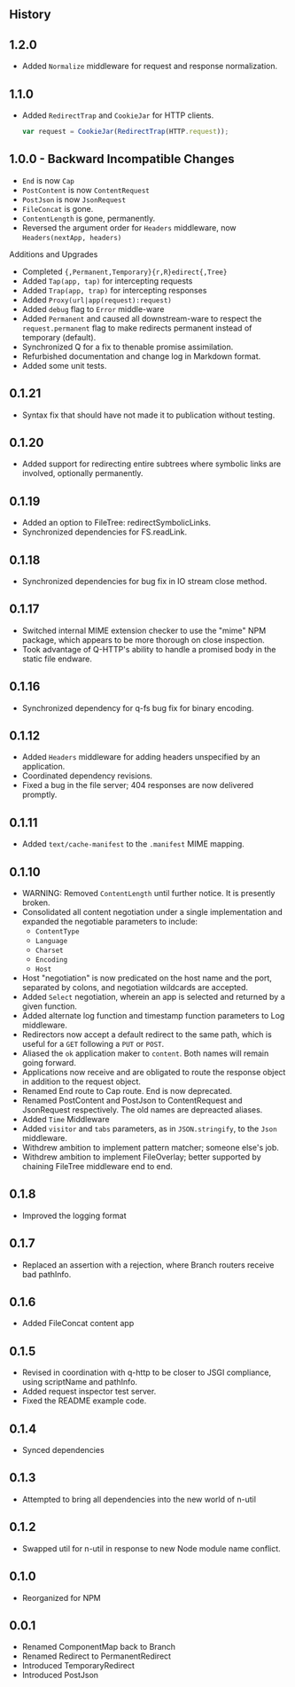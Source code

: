 
History
-------

## 1.2.0

-   Added ``Normalize`` middleware for request and response
    normalization.

## 1.1.0

-   Added ``RedirectTrap`` and ``CookieJar`` for HTTP
    clients.

    ```javascript
    var request = CookieJar(RedirectTrap(HTTP.request));
    ```

## 1.0.0 - Backward Incompatible Changes

-   ``End`` is now ``Cap``
-   ``PostContent`` is now ``ContentRequest``
-   ``PostJson`` is now ``JsonRequest``
-   ``FileConcat`` is gone.
-   ``ContentLength`` is gone, permanently.
-   Reversed the argument order for ``Headers`` middleware,
    now ``Headers(nextApp, headers)``

Additions and Upgrades

-   Completed ``{,Permanent,Temporary}{r,R}edirect{,Tree}``
-   Added ``Tap(app, tap)`` for intercepting requests
-   Added ``Trap(app, trap)`` for intercepting responses
-   Added ``Proxy(url|app(request):request)``
-   Added ``debug`` flag to ``Error`` middle-ware
-   Added ``Permanent`` and caused all downstream-ware to
    respect the ``request.permanent`` flag to make redirects
    permanent instead of temporary (default).
-   Synchronized Q for a fix to thenable promise
    assimilation.
-   Refurbished documentation and change log in Markdown
    format.
-   Added some unit tests.

## 0.1.21

-   Syntax fix that should have not made it to publication
    without testing.

## 0.1.20

-   Added support for redirecting entire subtrees where
    symbolic links are involved, optionally permanently.

## 0.1.19

-   Added an option to FileTree: redirectSymbolicLinks.
-   Synchronized dependencies for FS.readLink.

## 0.1.18

-   Synchronized dependencies for bug fix in IO stream close
    method.

## 0.1.17

-   Switched internal MIME extension checker to use the
    "mime" NPM package, which appears to be more thorough on
    close inspection.
-   Took advantage of Q-HTTP's ability to handle a promised
    body in the static file endware.

## 0.1.16

-   Synchronized dependency for q-fs bug fix for binary
    encoding.

## 0.1.12

-   Added ``Headers`` middleware for adding headers
    unspecified by an application.
-   Coordinated dependency revisions.
-   Fixed a bug in the file server; 404 responses are now
    delivered promptly.

## 0.1.11
-   Added ``text/cache-manifest`` to the ``.manifest`` MIME
    mapping.

## 0.1.10
-   WARNING: Removed ``ContentLength`` until further notice.
    It is presently broken.
-   Consolidated all content negotiation under a single
    implementation and expanded the negotiable parameters to
    include:
    -   ``ContentType``
    -   ``Language``
    -   ``Charset``
    -   ``Encoding``
    -   ``Host``
-   Host "negotiation" is now predicated on the host name
    and the port, separated by colons, and negotiation
    wildcards are accepted.
-   Added ``Select`` negotiation, wherein an app is selected
    and returned by a given function.
-   Added alternate log function and timestamp function
    parameters to Log middleware.
-   Redirectors now accept a default redirect to the same
    path, which is useful for a ``GET`` following a ``PUT``
    or ``POST``.
-   Aliased the ``ok`` application maker to ``content``.
    Both names will remain going forward.
-   Applications now receive and are obligated to route the
    response object in addition to the request object.
-   Renamed End route to Cap route. End is now deprecated.
-   Renamed PostContent and PostJson to ContentRequest and
    JsonRequest respectively.  The old names are depreacted
    aliases.
-   Added ``Time`` Middleware
-   Added ``visitor`` and ``tabs`` parameters, as in
    ``JSON.stringify``, to the ``Json`` middleware.
-   Withdrew ambition to implement pattern matcher; someone
    else's job.
-   Withdrew ambition to implement FileOverlay; better
    supported by chaining FileTree middleware end to end.

## 0.1.8

-   Improved the logging format

## 0.1.7

-   Replaced an assertion with a rejection, where Branch
    routers receive bad pathInfo.

## 0.1.6

-   Added FileConcat content app

## 0.1.5

-   Revised in coordination with q-http to be closer to JSGI
    compliance, using scriptName and pathInfo.
-   Added request inspector test server.
-   Fixed the README example code.
 
## 0.1.4

-   Synced dependencies

## 0.1.3

-   Attempted to bring all dependencies into the new world
    of n-util

## 0.1.2

-   Swapped util for n-util in response to new Node module
    name conflict.

## 0.1.0

-   Reorganized for NPM

## 0.0.1

-   Renamed ComponentMap back to Branch
-   Renamed Redirect to PermanentRedirect
-   Introduced TemporaryRedirect
-   Introduced PostJson

